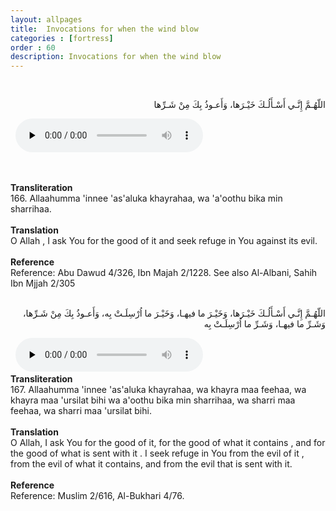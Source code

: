 ```yaml
---
layout: allpages
title:  Invocations for when the wind blow
categories : [fortress]
order : 60
description: Invocations for when the wind blow
---
```


&nbsp;
<div class="arabictext" dir="RTL">

اللّهُـمَّ إِنَّـي أَسْـأَلُـكَ خَيْـرَها، وَأَعـوذُ بِكَ مِنْ شَـرِّها

</div>
&nbsp;

<audio controls  preload="none">
  <source src="{{ site.baseurl }}/audio/fortress/166.mp3" type="audio/mpeg">
Your browser does not support the audio element.
</audio>

&nbsp;
<div class="duaextra" tabindex="0">
<div><strong>Transliteration</strong></div>
<div class="extra">166. Allaahumma 'innee 'as'aluka khayrahaa, wa 'a'oothu bika min sharrihaa.</div>
</div>
&nbsp;
<div class="duaextra" tabindex="0">
<div><strong>Translation</strong></div>
<div class="extra">O Allah , I ask You for the good of it and seek refuge in You against its evil.</div>
</div>
&nbsp;
<div class="duaextra" tabindex="0">
<div><strong>Reference</strong></div>
<div class="extra">Reference: Abu Dawud 4/326, Ibn Majah 2/1228. See also Al-Albani, Sahih Ibn Mjjah 2/305</div>
</div>
&nbsp;
<div class="arabictext" dir="RTL">

اللّهُـمَّ إِنَّـي أَسْـأَلُـكَ خَيْـرَها، وَخَيْـرَ ما فيهـا، وَخَيْـرَ ما اُرْسِلَـتْ بِه، وَأَعـوذُ بِكَ مِنْ شَـرِّها، وَشَـرِّ ما فيهـا، وَشَـرِّ ما اُرْسِلَـتْ بِه

</div>
&nbsp;


<audio controls  preload="none">
  <source src="{{ site.baseurl }}/audio/fortress/167.mp3" type="audio/mpeg">
Your browser does not support the audio element.
</audio>
&nbsp;
<div class="duaextra" tabindex="0">
<div><strong>Transliteration</strong></div>
<div class="extra">167. Allaahumma 'innee 'as'aluka khayrahaa, wa khayra maa feehaa, wa khayra maa 'ursilat bihi wa a'oothu bika min sharrihaa, wa sharri maa feehaa, wa sharri maa 'ursilat bihi.</div>
</div>
&nbsp;
<div class="duaextra" tabindex="0">
<div><strong>Translation</strong></div>
<div class="extra">O Allah, I ask You for the good of it, for the good of what it contains , and for the good of what is sent with it . I seek refuge in You from the evil of it , from the evil of what it contains, and from the evil that is sent with it.</div>
</div>
&nbsp;
<div class="duaextra" tabindex="0">
<div><strong>Reference</strong></div>
<div class="extra">Reference: Muslim 2/616, Al-Bukhari 4/76.</div>
</div>
